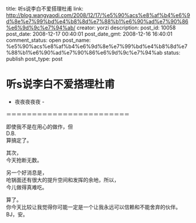 title: 听s说李白不爱搭理杜甫
link: http://blog.wangyaodi.com/2008/12/17/%e5%90%acs%e8%af%b4%e6%9d%8e%e7%99%bd%e4%b8%8d%e7%88%b1%e6%90%ad%e7%90%86%e6%9d%9c%e7%94%ab/
creator: yorzi
description: 
post_id: 10058
post_date: 2008-12-17 00:40:01
post_date_gmt: 2008-12-16 16:40:01
comment_status: open
post_name: %e5%90%acs%e8%af%b4%e6%9d%8e%e7%99%bd%e4%b8%8d%e7%88%b1%e6%90%ad%e7%90%86%e6%9d%9c%e7%94%ab
status: publish
post_type: post

# 听s说李白不爱搭理杜甫

- 夜夜夜夜夜 -  
  
＝＝＝＝＝＝＝＝＝＝＝＝＝＝＝＝＝＝＝＝＝＝＝＝  
  
即使我不是在用心的做作，但  
D.B.  
算搞定了。  
  
其次，  
今天抢断无数。  
  
另一个好消息是，  
呛锅面还有很大的提升空间和发挥的余地，所以，  
今儿做得真难吃。  
  
算了。  
你今天比较让我觉得你可能一定是一个让我永远可以信赖和不能舍弃的伙伴。  
BJ，安。